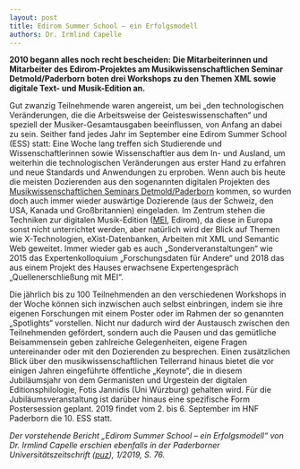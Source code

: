 ```yaml
---
layout: post 
title: Edirom Summer School – ein Erfolgsmodell 
authors: Dr. Irmlind Capelle
---
```


**2010 begann alles noch recht bescheiden: Die Mitarbeiterinnen und Mitarbeiter
des Edirom-Projektes am Musikwissenschaftlichen Seminar Detmold/Paderborn boten
drei Workshops zu den Themen XML sowie digitale Text- und Musik-Edition an.**

Gut zwanzig Teilnehmende waren angereist, um bei „den technologischen
Veränderungen, die die Arbeitsweise der Geisteswissenschaften“ und speziell der
Musiker-Gesamtausgaben beeinflussen, von Anfang an dabei zu sein. Seither fand
jedes Jahr im September eine Edirom Summer School (ESS) statt: Eine Woche lang
treffen sich Studierende und Wissenschaftlerinnen sowie Wissenschaftler aus dem
In- und Ausland, um weiterhin die technologischen Veränderungen aus erster Hand
zu erfahren und neue Standards und Anwendungen zu erproben. Wenn auch bis heute
die meisten Dozierenden aus den sogenannten digitalen Projekten des
[Musikwissenschaftlichen Seminars Detmold/Paderborn] kommen, so wurden doch auch
immer wieder auswärtige Dozierende (aus der Schweiz, den USA, Kanada und
Großbritannien) eingeladen. Im Zentrum stehen die Techniken zur digitalen
Musik-Edition ([MEI], Edirom), da diese in Europa sonst nicht unterrichtet
werden, aber natürlich wird der Blick auf Themen wie X-Technologien,
eXist-Datenbanken, Arbeiten mit XML und Semantic Web geweitet.
Immer wieder gab es auch „Sonderveranstaltungen“ wie 2015 das Expertenkolloquium
„Forschungsdaten für Andere“ und 2018 das aus einem Projekt des Hauses
erwachsene Expertengespräch „Quellenerschließung mit MEI“.

Die jährlich bis zu 100 Teilnehmenden an den verschiedenen Workshops in der
Woche können sich inzwischen auch selbst einbringen, indem sie ihre eigenen
Forschungen mit einem Poster oder im Rahmen der so genannten „Spotlights“
vorstellen. Nicht nur dadurch wird der Austausch zwischen den Teilnehmenden
gefördert, sondern auch die Pausen und das gemütliche Beisammensein geben
zahlreiche Gelegenheiten, eigene Fragen untereinander oder mit den Dozierenden
zu besprechen. Einen zusätzlichen Blick über den musikwissenschaftlichen
Tellerrand hinaus bietet die vor einigen Jahren eingeführte öffentliche
„Keynote“, die in diesem Jubiläumsjahr von dem Germanisten und Urgestein der
digitalen Editionsphilologie, Fotis Jannidis (Uni Würzburg) gehalten wird. Für
die Jubiläumsveranstaltung ist darüber hinaus eine spezifische Form
Postersession geplant.
2019 findet vom 2. bis 6. September im HNF Paderborn die 10. ESS statt. 

*Der vorstehende Bericht „Edirom Summer School – ein Erfolgsmodell“ von Dr.
Irmlind Capelle erschien ebenfalls in der Paderborner
Universitätszeitschrift ([puz]), 1/2019, S. 76.*


[puz]: https://digital.ub.uni-paderborn.de/up/periodical/structure/2918962
[MEI]: https://music-encoding.org/
[Musikwissenschaftlichen Seminars Detmold/Paderborn]: https://www.muwi-detmold-paderborn.de/
